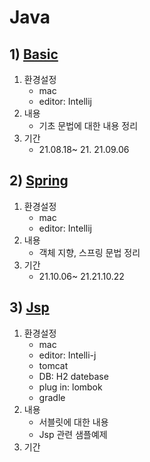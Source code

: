# Java
## 1) [Basic](./basic/)
1. 환경설정
    - mac
    - editor: Intellij 
2. 내용
   - 기초 문법에 대한 내용 정리
3. 기간
   - 21.08.18~ 21. 21.09.06

## 2) [Spring](./spring/)
1. 환경설정
    - mac
    - editor: Intellij 
2. 내용
   - 객체 지향, 스프링 문법 정리
3. 기간
   - 21.10.06~ 21.21.10.22

## 3) [Jsp](./jsp/)
1. 환경설정
    - mac
    - editor: Intelli-j 
    - tomcat
    - DB: H2 datebase
    - plug in: lombok
    - gradle 
2. 내용
   - 서블릿에 대한 내용
   - Jsp 관련 샘플예제
3. 기간